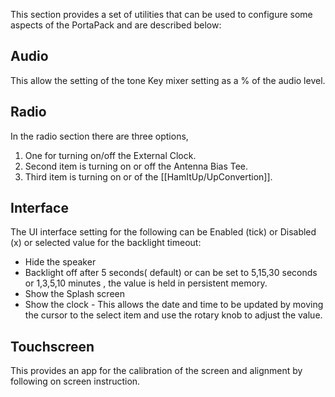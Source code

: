 This section provides a set of utilities  that can be used to configure some aspects of the PortaPack and are described below:
## Audio
This allow the setting of the tone Key mixer setting as a % of the audio level.
## Radio
In the radio section  there  are three options, 
1. One for turning on/off the External Clock.
2. Second item is turning on or off the Antenna Bias Tee.
3. Third item is turning on or of the [[HamItUp/UpConvertion]].
## Interface
The UI interface  setting for the following can be Enabled (tick) or Disabled (x) or selected value for the backlight timeout:
* Hide the speaker
* Backlight off after 5 seconds( default) or can be set to 5,15,30 seconds or 1,3,5,10 minutes , the value is held in persistent memory.
* Show the Splash screen
* Show the clock - This allows the date and time to be updated by moving the cursor to the select item and use the rotary knob to adjust the value. 
## Touchscreen
This provides an app for the calibration of the screen and alignment by following on screen instruction. 
